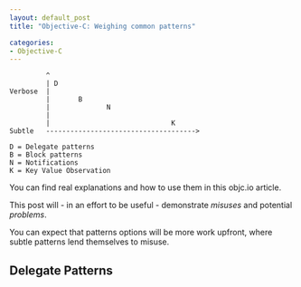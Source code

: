 ```yaml
---
layout: default_post
title: "Objective-C: Weighing common patterns"

categories:
- Objective-C
---
```


             ^
             | D
    Verbose  |
             |       B
             |              N
             |
             |                              K
    Subtle   ------------------------------------->

	D = Delegate patterns
	B = Block patterns
	N = Notifications
	K = Key Value Observation

You can find real explanations and how to use them in this objc.io article.

This post will - in an effort to be useful - demonstrate _misuses_ and potential _problems_.

You can expect that patterns options will be more work upfront, where subtle patterns lend themselves to misuse.

Delegate Patterns
-----------------
